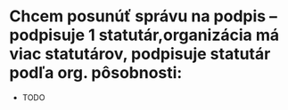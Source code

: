 # Chcem posunúť správu na podpis – podpisuje 1 statutár,organizácia má viac statutárov, podpisuje statutár podľa org. pôsobnosti:
- TODO 